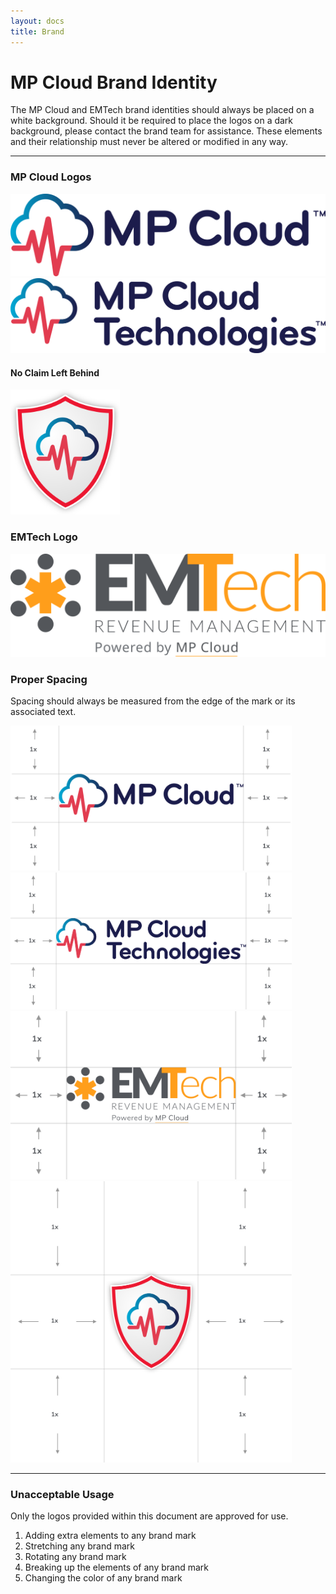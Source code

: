 ```yaml
---
layout: docs
title: Brand
---
```




# MP Cloud Brand Identity

The MP Cloud and EMTech brand identities should always be placed on a white background. Should it be required to place the logos on a dark background, please contact the brand team for assistance. These elements and their relationship must never be altered or modified in any way.

----

### MP Cloud Logos
<div class="row">
  <div class="col col-12 col-sm-6 my-5">
    <img src="/assets/img/MPCloud-brand.svg" alt="MP Cloud Brand Logo" class="img-fluid align-middle px-5" />
  </div>
  <div class="col col-12 col-sm-6 my-5">
    <img src="/assets/img/MPTechnologies-brand.svg" alt="MP Cloud Brand Logo" class="img-fluid align-middle px-5" />
  </div>
</div>



#### No Claim Left Behind

<div class="row">
  <div class="col col-12 col-sm-6 my-5">
    <img src="/assets/img/NoClaimLeftBehindLogo.svg" alt="No Claim Left Behind Logo" class="img-fluid align-middle px-5" style="max-height:200px" />
  </div>
</div>

### EMTech Logo

<div class="row">
  <div class="col col-12 col-sm-6 my-5">
    <img src="/assets/img/EMTech-brand.svg" alt="EMTech Brand Logo" class="img-fluid align-middle px-5" />
  </div>
</div>

### Proper Spacing

Spacing should always be measured from the edge of the mark or its associated text.

<div class="row">
  <div class="col col-12 my-5 text-center">
    <img src="/assets/img/MPCloud-spacing.jpg" alt="MP Cloud Brand Logo" width="450" class="mx-auto img-fluid"/>
</div>
<div class="col col-12 my-5 text-center">
    <img src="/assets/img/MPTechnologies-spacing.jpg" alt="MP Cloud Brand Logo" width="450" class="mx-auto img-fluid"/>
</div>
<div class="col col-12 my-5 text-center">
    <img src="/assets/img/EMTech-spacing.jpg" alt="MP Cloud Brand Logo" width="450" class="mx-auto img-fluid"/>
</div>
<div class="col col-12 my-5 text-center">
    <img src="/assets/img/NoClaimLeftBehindLogo-spacing.jpg" alt="MP Cloud Brand Logo" width="450" class="mx-auto img-fluid"/>
  </div>
</div>


----

### Unacceptable Usage

Only the logos provided within this document are approved for use.

1. Adding extra elements to any brand mark
1. Stretching any brand mark
1. Rotating any brand mark
1. Breaking up the elements of any brand mark
1. Changing the color of any brand mark
